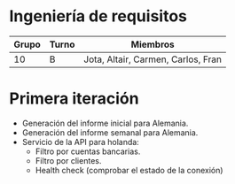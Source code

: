 # Ingeniería de requisitos

| Grupo | Turno | Miembros                           |
| ----- | ----- | ---------------------------------- |
| 10    | B     | Jota, Altair, Carmen, Carlos, Fran |

# Primera iteración

- Generación del informe inicial para Alemania.
- Generación del informe semanal para Alemania.
- Servicio de la API para holanda:
  - Filtro por cuentas bancarias.
  - Filtro por clientes.
  - Health check (comprobar el estado de la conexión)
